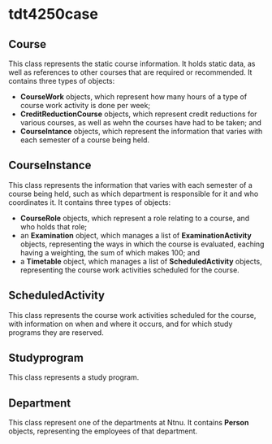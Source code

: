 # tdt4250case

## Course
This class represents the static course information. It holds static data, as well as references to other courses that are required or recommended. It contains three types of objects:

- **CourseWork** objects, which represent how many hours of a type of course work activity is done per week;
- **CreditReductionCourse** objects, which represent credit reductions for various courses, as well as wehn the courses have had to be taken; and
- **CourseIntance** objects, which represent the information that varies with each semester of a course being held.

## CourseInstance
This class represents the information that varies with each semester of a course being held, such as which department is responsible for it and who coordinates it. It contains three types of objects:

- **CourseRole** objects, which represent a role relating to a course, and who holds that role;
- an **Examination** object, which manages a list of **ExaminationActivity** objects, representing the ways in which the course is evaluated, eaching having a weighting, the sum of which makes 100; and
- a **Timetable** object, which manages a list of **ScheduledActivity** objects, representing the course work activities scheduled for the course.

## ScheduledActivity
This class represents the course work activities scheduled for the course, with information on when and where it occurs, and for which study programs they are reserved. 

## Studyprogram
This class represents a study program.

## Department
This class represent one of the departments at Ntnu. It contains **Person** objects, representing the employees of that department.

